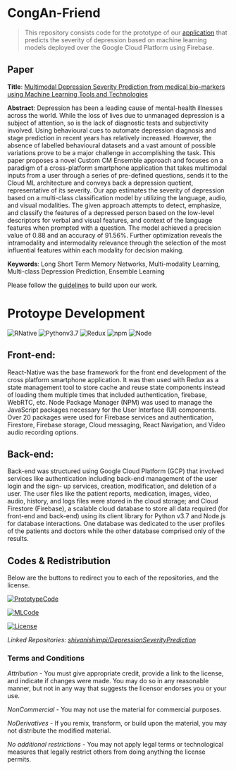 # CongAn-Friend

> This repository consists code for the prototype of our [application](#paper) that predicts the severity of depression based on machine learning models deployed over the Google Cloud Platform using Firebase.

## Paper

**Title**:
[Multimodal Depression Severity Prediction from medical bio-markers using Machine Learning Tools and Technologies](https://www.researchgate.net/publication/344244798_Multimodal_Depression_Severity_Prediction_from_medical_bio-markers_using_Machine_Learning_Tools_and_Technologies)

**Abstract**:
Depression has been a leading cause of mental-health illnesses across the world. While the loss of lives due to unmanaged depression is a subject of attention, so is the lack of diagnostic tests and subjectivity involved. Using behavioural cues to automate depression diagnosis and stage prediction in recent years has relatively increased. However, the absence of labelled behavioural datasets and a vast amount of possible variations prove to be a major challenge in accomplishing the task. This paper proposes a novel Custom CM Ensemble approach and focuses on a paradigm of a cross-platform smartphone application that takes multimodal inputs from a user through a series of pre-defined questions, sends it to the Cloud ML architecture and conveys back a depression quotient, representative of its severity. Our app estimates the severity of depression based on a multi-class classification model by utilizing the language, audio, and visual modalities. The given approach attempts to detect, emphasize, and classify the features of a depressed person based on the low-level descriptors for verbal and visual features, and context of the language features when prompted with a question. The model achieved a precision value of 0.88 and an accuracy of 91.56%. Further optimization reveals the intramodality and intermodality relevance through the selection of the most influential features within each modality for decision making.

**Keywords**:
Long Short Term Memory Networks, Multi-modality Learning, Multi-class Depression Prediction, Ensemble Learning


Please follow the [guidelines](#codes--redistribution) to build upon our work.

# Protoype Development

![RNative](https://img.shields.io/badge/framework-React--Native-blue) ![Pythonv3.7](https://img.shields.io/badge/python-v3.7-brightgreen)  ![Redux](https://img.shields.io/badge/redux-v4.0.5-brightgreen) ![npm](https://img.shields.io/badge/npm-v6.14-brightgreen) ![Node](https://img.shields.io/badge/node-v14.9.0-brightgreen)


## Front-end:
React-Native was the base framework for the front end development of the cross platform smartphone application. It was then used with Redux as a state management tool to store cache and reuse state components instead of loading them multiple times that included authentication, firebase, WebRTC, etc. Node Package Manager (NPM) was used to manage the JavaScript packages necessary for the User Interface (UI) components. Over 20 packages were used for Firebase services and authentication, Firestore, Firebase storage, Cloud messaging, React Navigation, and Video audio recording options.

## Back-end:
Back-end was structured using Google Cloud Platform (GCP) that involved services like authentication including back-end management of the user login and the sign- up services, creation, modification, and deletion of a user. The user files like the patient reports, medication, images, video, audio, history, and logs files were stored in the cloud storage; and Cloud Firestore (Firebase), a scalable cloud database to store all data required (for front-end and back-end) using its client library for Python v3.7 and Node.js for database interactions. One database was dedicated to the user profiles of the patients and doctors while the other database comprised only of the results.





## Codes & Redistribution

Below are the buttons to redirect you to each of the repositories, and the license.

[![PrototypeCode][2.2]][2] 

[![MLCode][3.3]][3]

[![License][1.1]][1]


[1.1]:https://img.shields.io/badge/license-Creative%20Common's%20Non%20Attribution%20International%204.0-red
[2.2]: https://img.shields.io/badge/code-protoype-green
[3.3]: https://img.shields.io/badge/code-ML--models-green

[1]: https://github.com/shivanishimpi/DepressionSeverityPrediction/blob/master/Attribution-NonCommercial-NoDerivatives4.0International.pdf
[2]: https://github.com/Ritik-Sharma38/CongAn-Friend
[3]: https://github.com/shivanishimpi/DepressionSeverityPrediction 

*Linked Repositories: [shivanishimpi/DepressionSeverityPrediction](https://github.com/shivanishimpi/DepressionSeverityPrediction/)*

### Terms and Conditions 

*Attribution* - You must give appropriate credit, provide a link to the license, and indicate if changes were made. You may do so in any reasonable manner, but not in any way that suggests the licensor endorses you or your use.

*NonCommercial* - You may not use the material for commercial purposes.

*NoDerivatives* - If you remix, transform, or build upon the material, you may not distribute the modified material.

*No additional restrictions* - You may not apply legal terms or technological measures that legally restrict others from doing anything the license permits.
